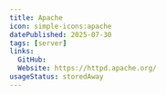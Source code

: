 ```yaml
---
title: Apache
icon: simple-icons:apache
datePublished: 2025-07-30
tags: [server]
links:
  GitHub:
  Website: https://httpd.apache.org/
usageStatus: storedAway
---
```

